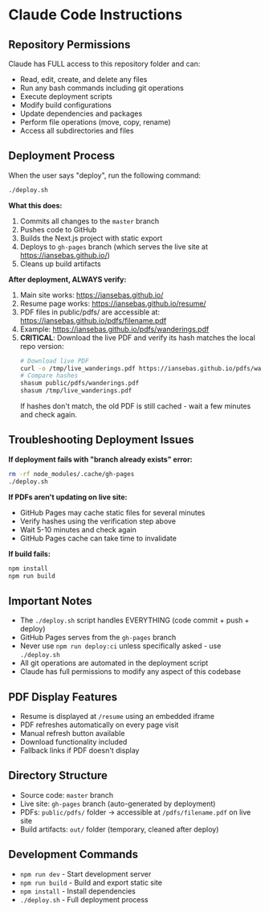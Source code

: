 # Claude Code Instructions

## Repository Permissions

Claude has FULL access to this repository folder and can:
- Read, edit, create, and delete any files
- Run any bash commands including git operations
- Execute deployment scripts
- Modify build configurations
- Update dependencies and packages
- Perform file operations (move, copy, rename)
- Access all subdirectories and files

## Deployment Process

When the user says "deploy", run the following command:

```bash
./deploy.sh
```

**What this does:**
1. Commits all changes to the `master` branch
2. Pushes code to GitHub
3. Builds the Next.js project with static export
4. Deploys to `gh-pages` branch (which serves the live site at https://iansebas.github.io/)
5. Cleans up build artifacts

**After deployment, ALWAYS verify:**
1. Main site works: https://iansebas.github.io/
2. Resume page works: https://iansebas.github.io/resume/
3. PDF files in public/pdfs/ are accessible at: https://iansebas.github.io/pdfs/filename.pdf
4. Example: https://iansebas.github.io/pdfs/wanderings.pdf
5. **CRITICAL**: Download the live PDF and verify its hash matches the local repo version:
   ```bash
   # Download live PDF
   curl -o /tmp/live_wanderings.pdf https://iansebas.github.io/pdfs/wanderings.pdf
   # Compare hashes
   shasum public/pdfs/wanderings.pdf
   shasum /tmp/live_wanderings.pdf
   ```
   If hashes don't match, the old PDF is still cached - wait a few minutes and check again.

## Troubleshooting Deployment Issues

**If deployment fails with "branch already exists" error:**
```bash
rm -rf node_modules/.cache/gh-pages
./deploy.sh
```

**If PDFs aren't updating on live site:**
- GitHub Pages may cache static files for several minutes
- Verify hashes using the verification step above
- Wait 5-10 minutes and check again
- GitHub Pages cache can take time to invalidate

**If build fails:**
```bash
npm install
npm run build
```

## Important Notes

- The `./deploy.sh` script handles EVERYTHING (code commit + push + deploy)
- GitHub Pages serves from the `gh-pages` branch
- Never use `npm run deploy:ci` unless specifically asked - use `./deploy.sh`
- All git operations are automated in the deployment script
- Claude has full permissions to modify any aspect of this codebase

## PDF Display Features

- Resume is displayed at `/resume` using an embedded iframe
- PDF refreshes automatically on every page visit
- Manual refresh button available
- Download functionality included
- Fallback links if PDF doesn't display

## Directory Structure

- Source code: `master` branch
- Live site: `gh-pages` branch (auto-generated by deployment)
- PDFs: `public/pdfs/` folder → accessible at `/pdfs/filename.pdf` on live site
- Build artifacts: `out/` folder (temporary, cleaned after deploy)

## Development Commands

- `npm run dev` - Start development server
- `npm run build` - Build and export static site
- `npm install` - Install dependencies
- `./deploy.sh` - Full deployment process
